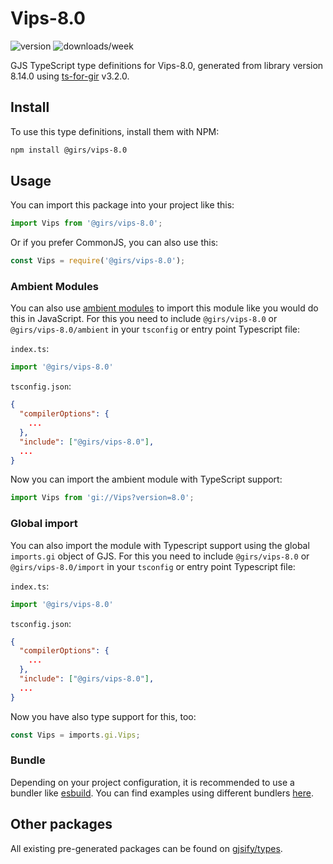 
# Vips-8.0

![version](https://img.shields.io/npm/v/@girs/vips-8.0)
![downloads/week](https://img.shields.io/npm/dw/@girs/vips-8.0)


GJS TypeScript type definitions for Vips-8.0, generated from library version 8.14.0 using [ts-for-gir](https://github.com/gjsify/ts-for-gir) v3.2.0.


## Install

To use this type definitions, install them with NPM:
```bash
npm install @girs/vips-8.0
```

## Usage

You can import this package into your project like this:
```ts
import Vips from '@girs/vips-8.0';
```

Or if you prefer CommonJS, you can also use this:
```ts
const Vips = require('@girs/vips-8.0');
```

### Ambient Modules

You can also use [ambient modules](https://github.com/gjsify/ts-for-gir/tree/main/packages/cli#ambient-modules) to import this module like you would do this in JavaScript.
For this you need to include `@girs/vips-8.0` or `@girs/vips-8.0/ambient` in your `tsconfig` or entry point Typescript file:

`index.ts`:
```ts
import '@girs/vips-8.0'
```

`tsconfig.json`:
```json
{
  "compilerOptions": {
    ...
  },
  "include": ["@girs/vips-8.0"],
  ...
}
```

Now you can import the ambient module with TypeScript support: 

```ts
import Vips from 'gi://Vips?version=8.0';
```

### Global import

You can also import the module with Typescript support using the global `imports.gi` object of GJS.
For this you need to include `@girs/vips-8.0` or `@girs/vips-8.0/import` in your `tsconfig` or entry point Typescript file:

`index.ts`:
```ts
import '@girs/vips-8.0'
```

`tsconfig.json`:
```json
{
  "compilerOptions": {
    ...
  },
  "include": ["@girs/vips-8.0"],
  ...
}
```

Now you have also type support for this, too:

```ts
const Vips = imports.gi.Vips;
```

### Bundle

Depending on your project configuration, it is recommended to use a bundler like [esbuild](https://esbuild.github.io/). You can find examples using different bundlers [here](https://github.com/gjsify/ts-for-gir/tree/main/examples).

## Other packages

All existing pre-generated packages can be found on [gjsify/types](https://github.com/gjsify/types).


